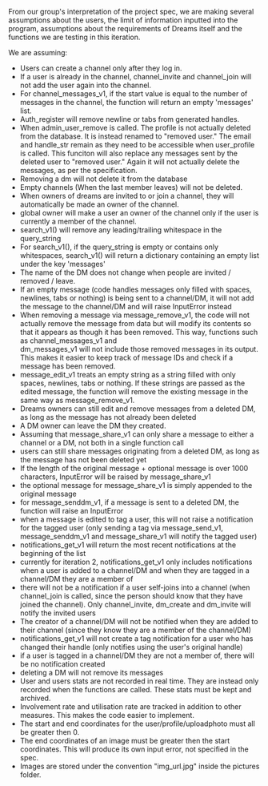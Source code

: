 From our group's interpretation of the project spec, we are making several 
assumptions about the users, the limit of information inputted into the program,
assumptions about the requirements of Dreams itself and the functions we are 
testing in this iteration.

We are assuming:
- Users can create a channel only after they log in.
- If a user is already in the channel, channel_invite and channel_join will not 
  add the user again into the channel.
- For channel_messages_v1, if the start value is equal to the number of messages 
  in the channel, the function will return an empty 'messages' list.
- Auth_register will remove newline or tabs from generated handles.
- When admin_user_remove is called. The profile is not actually deleted from the database. It is instead 
  renamed to "removed user." The email and handle_str remain as they need to be accessible when user_profile 
  is called. This funciton will also replace any messages sent by the deleted user to "removed user." Again
  it will not actually delete the messages, as per the specification.
- Removing a dm will not delete it from the database
- Empty channels (When the last member leaves) will not be deleted.
- When owners of dreams are invited to or join a channel, they will automatically be made an owner of the channel.
- global owner will make a user an owner of the channel only if the user is currently a member of the channel.
- search_v1() will remove any leading/trailing whitespace in the query_string
- For search_v1(), if the query_string is empty or contains only whitespaces, search_v1() will return a dictionary containing an empty list under the  key 'messages'
- The name of the DM does not change when people are invited / removed / leave. 
- If an empty message (code handles messages only filled with spaces, newlines, tabs or nothing) is being sent to a 
  channel/DM, it will not add the message to the channel/DM and will raise InputError instead
- When removing a message via message_remove_v1, the code will not actually remove the message from data but will modify
  its contents so that it appears as though it has been removed. This way, functions such as channel_messages_v1 and  
  dm_messages_v1 will not include those removed messages in its output. This makes it easier to keep track of message IDs
  and check if a message has been removed.
- message_edit_v1 treats an empty string as a string filled with only spaces, newlines, tabs or nothing. If these strings
  are passed as the edited message, the function will remove the existing message in the same way as message_remove_v1.
- Dreams owners can still edit and remove messages from a deleted DM, as long as the message has not already been deleted
- A DM owner can leave the DM they created.
- Assuming that message_share_v1 can only share a message to either a channel or a DM, not both in a single function call
- users can still share messages originating from a deleted DM, as long as the message has not been deleted yet
- If the length of the original message + optional message is over 1000 characters, InputError will be raised by
  message_share_v1
- the optional message for message_share_v1 is simply appended to the original message
- for message_senddm_v1, if a message is sent to a deleted DM, the function will raise an InputError
- when a message is edited to tag a user, this will not raise a notification for the tagged user (only sending a tag via
  message_send_v1, message_senddm_v1 and message_share_v1 will notify the tagged user)
- notifications_get_v1 will return the most recent notifications at the beginning of the list
- currently for iteration 2, notifications_get_v1 only includes notifications when a user is added to a channel/DM and
  when they are tagged in a channel/DM they are a member of
- there will not be a notification if a user self-joins into a channel (when channel_join is called, since the person
  should know that they have joined the channel). Only channel_invite, dm_create and dm_invite will notify the invited
  users
- The creator of a channel/DM will not be notified when they are added to their channel (since they know they are a
  member of the channel/DM)
- notifications_get_v1 will not create a tag notification for a user who has changed their handle (only notifies using
  the user's original handle)
- if a user is tagged in a channel/DM they are not a member of, there will be no notification created
- deleting a DM will not remove its messages
- User and users stats are not recorded in real time. They are instead only recorded when the functions are called.
  These stats must be kept and archived.
- Involvement rate and utilisation rate are tracked in addition to other measures. This makes the code easier to implement.
- The start and end coordinates for the user/profile/uploadphoto must all be greater then 0. 
- The end coordinates of an image must be greater then the start coordinates. This will produce its own input error, not specified in the spec.
- Images are stored under the convention "img_url.jpg" inside the pictures folder. 


